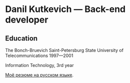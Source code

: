 # Danil Kutkevich — Back-end developer

## Education

The Bonch-Bruevich Saint-Petersburg State University of Telecommunications 1997—2001

Information Technology, 3rd year

[Моё резюме на русском языке](./CV.ru.md#readme).
